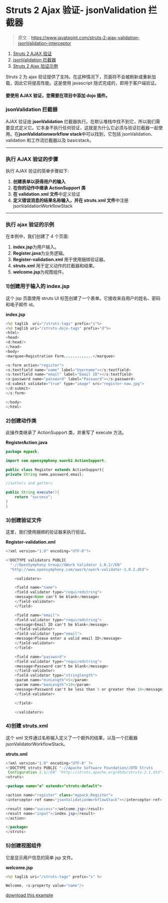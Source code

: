 # Struts 2 Ajax 验证- jsonValidation 拦截器

> 原文：<https://www.javatpoint.com/struts-2-ajax-validation-jsonValidation-interceptor>

1.  [Struts 2 AJAX 验证](#)
2.  [jsonValidation 拦截器](#)
3.  [Struts 2 Ajax 验证示例](#)

Struts 2 为 ajax 验证提供了支持。在这种情况下，页面将不会被刷新或重新加载，因此它将提高性能。这是使用 javascript 隐式完成的，即用于客户端验证。

#### 要使用 AJAX 验证，您需要在项目中添加 dojo 插件。

### jsonValidation 拦截器

AJAX 验证由 **jsonValidation** 拦截器执行。在默认堆栈中找不到它，所以我们需要显式定义它。它本身不执行任何验证，这就是为什么它必须与验证拦截器一起使用。在**jsonValidationworkflow stack**中可以找到，它包括 jsonValidation、validation 和工作流拦截器以及 basicstack。

* * *

### 执行 AJAX 验证的步骤

执行 AJAX 验证的简单步骤如下:

1.  **创建表单以获得用户的输入**
2.  **在你的动作中继承 ActionSupport 类**
3.  **在 validation.xml 文件**中定义验证
4.  **定义错误消息的结果名称输入，并在 struts.xml 文件**中注册 jsonValidationWorkflowStack

* * *

### 执行 ajax 验证的示例

在本例中，我们创建了 4 个页面:

1.  **index.jsp**为用户输入。
2.  **Register.java**为业务逻辑。
3.  **Register-validation.xml** 用于使用捆绑验证器。
4.  **struts.xml** 用于定义动作的拦截器和结果。
5.  **welcome.jsp**为视图组件。

### 1)创建用于输入的 index.jsp

这个 jsp 页面使用 struts UI 标签创建了一个表单。它接收来自用户的姓名、密码和电子邮件 id。

**index.jsp**

```java
<%@ taglib  uri="/struts-tags" prefix="s"%>
<%@ taglib uri="/struts-dojo-tags" prefix="d"%>
<html>
<head>
<d:head/>
</head>
<body>
<marquee>Registration Form.............</marquee>

<s:form action="register">
<s:textfield name="name" label="Username"></s:textfield>
<s:textfield name="email" label="Email ID"></s:textfield>
<s:password name="password" label="Password"></s:password>
<d:submit validate="true" type="image" src="register-now.jpg">
</d:submit>
</s:form>

</body>
</html>

```

### 2)创建动作类

此操作类继承了 ActionSupport 类，并重写了 execute 方法。

**RegisterAction.java**

```java
package mypack;

import com.opensymphony.xwork2.ActionSupport;

public class Register extends ActionSupport{
private String name,password,email;

//setters and getters

public String execute(){
	return "success";
}
}

```

### 3)创建验证文件

这里，我们使用捆绑的验证器来执行验证。

**Register-validation.xml**

```java
<?xml version="1.0" encoding="UTF-8"?>

<!DOCTYPE validators PUBLIC 
  "-//OpenSymphony Group//XWork Validator 1.0.2//EN" 
  "http://www.opensymphony.com/xwork/xwork-validator-1.0.2.dtd">

	<validators>

	<field name="name">
	<field-validator type="requiredstring">
	<message>Name can't be blank</message>
	</field-validator>
	</field>

	<field name="email">
	<field-validator type="requiredstring">
	<message>Email ID can't be blank</message>
	</field-validator>
	<field-validator type="email">
	<message>Please enter a valid email ID</message>
	</field-validator>
	</field>

	<field name="password">
	<field-validator type="requiredstring">
	<message>Password can't be blank</message>
	</field-validator>
	<field-validator type="stringlength">
	<param name="minLength">5</param>
	<param name="maxLength">10</param>
	<message>Password can't be less than 5 or greater than 10</message>
	</field-validator>

	</field>

 	</validators>

```

### 4)创建 struts.xml

这个 xml 文件通过名称输入定义了一个额外的结果，以及一个拦截器 jsonValidatorWorkflowStack。

**struts.xml**

```java
<?xml version="1.0" encoding="UTF-8" ?>
<!DOCTYPE struts PUBLIC "-//Apache Software Foundation//DTD Struts
 Configuration 2.1//EN" "http://struts.apache.org/dtds/struts-2.1.dtd">
<struts>

<package name="a" extends="struts-default">

<action name="register" class="mypack.Register">
<interceptor-ref name="jsonValidationWorkflowStack"></interceptor-ref>

<result name="success">/welcome.jsp</result>
<result name="input">/index.jsp</result>
</action>

</package>
</struts>    

```

### 5)创建视图组件

它是显示用户信息的简单 jsp 文件。

**welcome.jsp**

```java
<%@ taglib uri="/struts-tags" prefix="s" %>

Welcome, <s:property value="name"/>

```

[download this example](https://static.javatpoint.com/src/st/ajaxvalidation.zip)